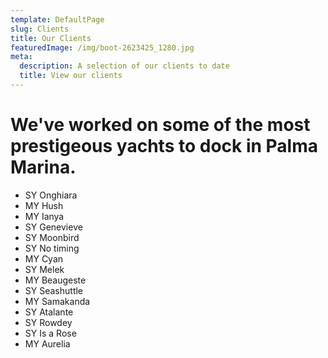 ```yaml
---
template: DefaultPage
slug: Clients
title: Our Clients
featuredImage: /img/boot-2623425_1280.jpg
meta:
  description: A selection of our clients to date
  title: View our clients
---
```

# We've worked on some of the most prestigeous yachts to dock in Palma Marina.

* SY Onghiara
* MY Hush
* MY Ianya
* SY Genevieve
* SY Moonbird
* SY No timing
* MY Cyan
* SY Melek
* MY Beaugeste
* SY Seashuttle 
* MY Samakanda
* SY Atalante
* SY Rowdey
* SY Is a Rose
* MY Aurelia
